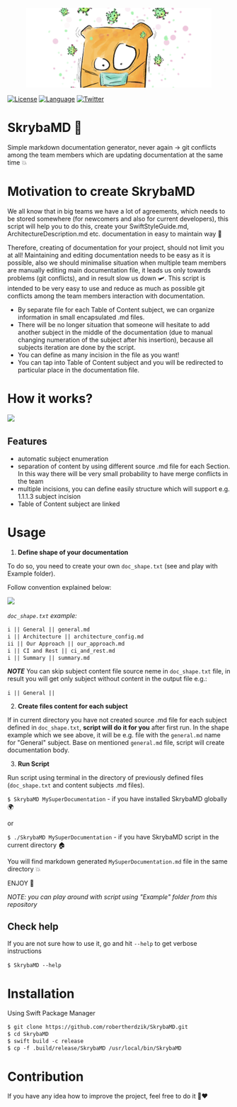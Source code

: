<p align="center">
<img src ="./ReadmeAssets/skrybaMD.png"/ height="180">
</p>

[![License](https://img.shields.io/cocoapods/l/BadgeSwift.svg?style=flat)](/LICENSE)
[![Language](http://img.shields.io/badge/language-swift-brightgreen.svg?style=flat)](https://developer.apple.com/swift)
[![Twitter](https://img.shields.io/twitter/follow/Roherdzik.svg?style=social&label=Follow)](https://twitter.com/Roherdzik)

# SkrybaMD 📝
Simple markdown documentation generator, never again -> git conflicts among the team members which are updating documentation at the same time 💥

# Motivation to create SkrybaMD

We all know that in big teams we have a lot of agreements, which needs to be stored somewhere (for newcomers and also for current developers), this script will help you to do this, create your SwiftStyleGuide.md, ArchitectureDescription.md etc. documentation in easy to maintain way 🚀

Therefore, creating of documentation for your project, should not limit you at all! Maintaining and editing documentation needs to be easy as it is possible, also we should minimalise situation when multiple team members are manually editing main documentation file, it leads us only towards problems (git conflicts), and in result slow us down 🛩.
This script is intended to be very easy to use and reduce as much as possible git conflicts among the team members interaction with documentation.
- By separate file for each Table of Content subject, we can organize information in small encapsulated .md files.
- There will be no longer situation that someone will hesitate to add another subject in the middle of the documentation (due to manual changing numeration of the subject after his insertion), because all subjects iteration are done by the script.
- You can define as many incision in the file as you want!
- You can tap into Table of Content subject and you will be redirected to particular place in the documentation file.

# How it works? 

![](./ReadmeAssets/SkrybaMD_flow.png)

## Features
- automatic subject enumeration
- separation of content by using different source .md file for each Section. In this way there will be very small probability to have merge conflicts in the team
- multiple incisions, you can define easily structure which will support e.g. 1.1.1.3 subject incision
- Table of Content subject are linked 

# Usage

1. **Define shape of your documentation**

To do so, you need to create your own `doc_shape.txt` (see and play with Example folder).

Follow convention explained below:

![](./ReadmeAssets/shape_structure.png)

_`doc_shape.txt` example:_

```
i || General || general.md
i || Architecture || architecture_config.md
ii || Our Approach || our_approach.md
i || CI and Rest || ci_and_rest.md
i || Summary || summary.md
```

***NOTE*** You can skip subject content file source neme in `doc_shape.txt` file, in result you will get only subject without content in the output file e.g.:

`i || General ||`


2. **Create files content for each subject**

If in current directory you have not created source .md file for each subject defined in  `doc_shape.txt`, **script will do it for you** after first run.
In the shape example which we see above, it will be e.g. file with the `general.md` name for "General" subject. Base on mentioned `general.md` file, script will create documentation body.

3. **Run Script**

Run script using terminal in the directory of previously defined files (`doc_shape.txt` and content subjects .md files). 

`$ SkrybaMD MySuperDocumentation`  - if you have installed SkrybaMD globally 🌍

or

`$ ./SkrybaMD MySuperDocumentation` - if you have SkrybaMD script in the current directory 🏠

You will find markdown generated `MySuperDocumentation.md` file in the same directory 💥

ENJOY 🙌

_NOTE: you can play around with script using "Example" folder from this repository_

## Check help

If you are not sure how to use it, go and hit `--help` to get verbose instructions

`$ SkrybaMD --help`

# Installation

Using Swift Package Manager
```
$ git clone https://github.com/robertherdzik/SkrybaMD.git
$ cd SkrybaMD
$ swift build -c release
$ cp -f .build/release/SkrybaMD /usr/local/bin/SkrybaMD
```

# Contribution

If you have any idea how to improve the project, feel free to do it 🙌❤️
